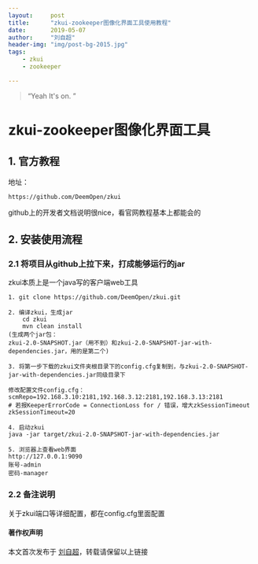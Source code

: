 ```yaml
---
layout:     post
title:      "zkui-zookeeper图像化界面工具使用教程"
date:       2019-05-07
author:     "刘自超"
header-img: "img/post-bg-2015.jpg"
tags:
	- zkui
	- zookeeper

---
```


> “Yeah It's on. ”



# zkui-zookeeper图像化界面工具

## 1. 官方教程

地址：

```
https://github.com/DeemOpen/zkui
```

github上的开发者文档说明很nice，看官网教程基本上都能会的

## 2. 安装使用流程

### 2.1 将项目从github上拉下来，打成能够运行的jar

zkui本质上是一个java写的客户端web工具

```
1. git clone https://github.com/DeemOpen/zkui.git

2. 编译zkui，生成jar
	cd zkui
	mvn clean install	
(生成两个jar包：
zkui-2.0-SNAPSHOT.jar（用不到）和zkui-2.0-SNAPSHOT-jar-with-dependencies.jar，用的是第二个)

3. 将第一步下载的zkui文件夹根目录下的config.cfg复制到，与zkui-2.0-SNAPSHOT-jar-with-dependencies.jar同级目录下

修改配置文件config.cfg：
scmRepo=192.168.3.10:2181,192.168.3.12:2181,192.168.3.13:2181
# 若报KeeperErrorCode = ConnectionLoss for / 错误，增大zkSessionTimeout
zkSessionTimeout=20

4. 启动zkui
java -jar target/zkui-2.0-SNAPSHOT-jar-with-dependencies.jar

5. 浏览器上查看web界面
http://127.0.0.1:9090 
账号-admin
密码-manager
```

### 2.2 备注说明

关于zkui端口等详细配置，都在config.cfg里面配置



#### 著作权声明

本文首次发布于 [刘自超](https://bigdatajava.github.io/blogspot/)，转载请保留以上链接

